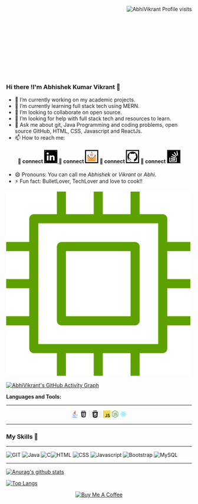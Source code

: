 <p align="right"> <img src="https://komarev.com/ghpvc/?username=AbhiVikrant" alt="AbhiVikrant Profile visits" /></p>


<img src="./assets/Abhishek.gif" alt="AbhishekVikrant"/>

### Hi there !I'm **Abhishek Kumar Vikrant** 👋


- 🔭 I’m currently working on my academic projects.
- 🌱 I’m currently learning full stack tech using MERN.
- 👯 I’m looking to collaborate on open source.
- 🤔 I’m looking for help with full stack tech and resources to learn.
- 💬 Ask me about git, Java Programming and coding problems, open source GitHub, HTML, CSS, Javascript and ReactJs.
- 📫 How to reach me:
<h4 align="center">
  💬 connect <a href="https://www.linkedin.com/in/abhishek-kumar-vikrant-995aa8140/" target="_blank"><img src="./assets/linkedin.png" alt="LinkedIn"  width="30" height="30" border="3">  </a>
  💬 connect  <a href="mailto: abhivikrant1@gmail.com" target="_blank"><img src="./assets/mail.png" alt="Email Me"  width="30" height="30" border="3"></a>
  💬 connect  <a href="https://github.com/AbhiVikrant" target="_blank"><img src="./assets/github.png" alt="GitHub"  width="30" height="30" border="3"></a>
  💬 connect  <a href="https://stackoverflow.com/users/7931795/abhishek-kumar-vikrant" target="_blank"><img src="./assets/stackoverflow.png" alt="Stackoverflow"  width="30" height="30" border="3"></a>
    </h4>


- 😄 Pronouns: You can call me *Abhishek* or *Vikrant* or *Abhi*.
- ⚡ Fun fact: BulletLover, TechLover and love to cook!!


![](https://raw.githubusercontent.com/acervenky/animated-github-badges/master/assets/devbadge.gif)

[![AbhiVikrant's GitHub Activity Graph](https://activity-graph.herokuapp.com/graph?username=abhivikrant&theme=xcode)](https://git.io/abhivikrant)

**Languages and Tools:**

---


<div align= "center" >
<code><img height="20" src="./assets/java.png"></code>
<code><img height="20" src="./assets/html.png"></code>
<code><img height="20" src="./assets/css.png"></code>
<code><img height="20" src="https://raw.githubusercontent.com/github/explore/80688e429a7d4ef2fca1e82350fe8e3517d3494d/topics/javascript/javascript.png"></code>
<code><img height="20" src="./assets/node.png"></code>
<code><img height="20" src="https://raw.githubusercontent.com/github/explore/80688e429a7d4ef2fca1e82350fe8e3517d3494d/topics/react/react.png"></code>
</div>

---

### My Skills 🚀

----

![GIT](https://img.shields.io/badge/git-%3776AB.svg?style=for-the-badge&logo=git&logoColor=white&color=F05032)
![Java](https://img.shields.io/badge/java-%7396.svg?style=for-the-badge&logo=java&logoColor=white&color=007396)
![C](https://img.shields.io/badge/c-%3776AB.svg?style=for-the-badge&logo=c&logoColor=white&color=A8B9CC)![HTML](https://img.shields.io/badge/html5-%3776AB.svg?style=for-the-badge&logo=html5&logoColor=white&color=E34F26)
![CSS](https://img.shields.io/badge/css3-%1572B6.svg?style=for-the-badge&logo=css3&logoColor=white&color=1572B6)
![Javascript](https://img.shields.io/badge/javscript-%F7DF1E.svg?style=for-the-badge&logo=javascript&logoColor=black&color=F7DF1E)
![Bootstrap](https://img.shields.io/badge/bootstrap-%3776AB.svg?style=for-the-badge&logo=bootstrap&logoColor=white&color=563D7C)
![MySQL](https://img.shields.io/badge/mysql-%4479A1.svg?style=for-the-badge&logo=mysql&logoColor=white&color=4479A1)


----


[![Anurag's github stats](https://github-readme-stats.vercel.app/api?username=AbhiVikrant&show_icons=true&theme=radical)](https://github.com/anuraghazra/github-readme-stats)




[![Top Langs](https://github-readme-stats.vercel.app/api/top-langs/?username=anuraghazra&theme=cobalt)](https://github.com/anuraghazra/github-readme-stats)


<p align="center">
   <a href="https://www.buymeacoffee.com/AbhiVikrant" target="_blank"><img src="https://cdn.buymeacoffee.com/buttons/v2/default-black.png" alt="Buy Me A Coffee" style="height: 60px !important;width: 217px !important;" ></a>
</p>







